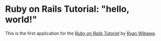 # Ruby on Rails Tutorial: "hello, world!"

This is the first application for the
[*Ruby on Rails Tutorial*](http://www.railstutorial.org/)
by [Ryan Wibawa](http://www.avisow.com/).